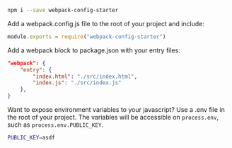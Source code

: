 ```sh
npm i --save webpack-config-starter
```

Add a webpack.config.js file to the root of your project and include:

```javascript
module.exports = require("webpack-config-starter")
```

Add a webpack block to package.json with your entry files:

```json
"webpack": {
	"entry": {
		"index.html": "./src/index.html",
		"index.js": "./src/index.js"
	},
}
```

Want to expose environment variables to your javascript? Use a .env file in the root of your project. The variables will be accessible on `process.env`, such as `process.env.PUBLIC_KEY`.

```sh
PUBLIC_KEY=asdf
```
